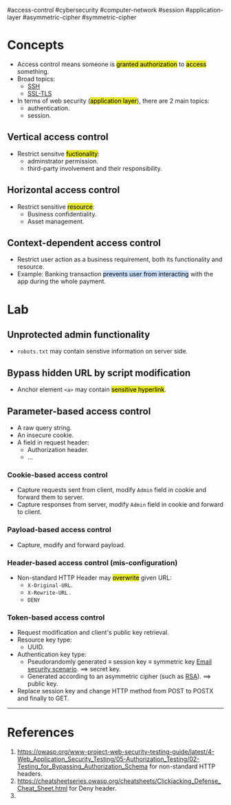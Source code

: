 #access-control #cybersecurity #computer-network #session #application-layer  #asymmetric-cipher #symmetric-cipher 

# Concepts
- Access control means someone is <mark style="background: #e4e62d;">granted authorization</mark> to <mark style="background: #e4e62d;">access</mark> something.
- Broad topics:
	- [SSH](SSH.md)
	- [SSL-TLS](SSL-TLS.md)
- In terms of web security (<mark style="background: #e4e62d;">application layer</mark>), there are 2 main topics:
	- authentication.
	- session.
## Vertical access control
- Restrict sensitve <mark style="background: #e4e62d;">fuctionality</mark>:
	- adminstrator permission.
	- third-party involvement and their responsibility.
## Horizontal access control
- Restrict sensitive <mark style="background: #e4e62d;">resource</mark>:
	- Business confidentiality.
	- Asset management.
## Context-dependent access control
- Restrict user action as a business requirement, both its functionality and resource.
- Example: Banking transaction <mark style="background: #ADCCFFA6;">prevents user from interacting</mark> with the app during the whole payment.

# Lab
## Unprotected admin functionality
- `robots.txt` may contain senstive information on server side.
## Bypass hidden URL by script modification
- Anchor element `<a>` may contain <mark style="background: #e4e62d;">sensitive hyperlink</mark>.
## Parameter-based access control
- A raw query string.
- An insecure cookie.
- A field in request header:
	- Authorization header.
	- ...
### Cookie-based access control
- Capture requests sent from client, modify `Admin` field in cookie and forward them to server.
- Capture responses from server, modify `Admin` field in cookie and forward to client.
### Payload-based access control
- Capture, modify and forward payload.
### Header-based access control (mis-configuration)
- Non-standard HTTP Header may <mark style="background: #e4e62d;">overwrite</mark> given URL:
	- `X-Original-URL`.
	- `X-Rewrite-URL` .
	- `DENY`
### Token-based access control
- Request modification and client's public key retrieval.
- Resource key type:
	- UUID.
- Authentication key type:
	- Pseudorandomly generated $\equiv$ session key $\equiv$ symmetric key [Email security scenario](Email%20security%20scenario.md). $\implies$ secret key.
	- Generated according to an asymmetric cipher (such as [RSA](RSA.md)). $\implies$ public key.
- Replace session key and change HTTP method from POST to POSTX and finally to GET.

---
# References
1. https://owasp.org/www-project-web-security-testing-guide/latest/4-Web_Application_Security_Testing/05-Authorization_Testing/02-Testing_for_Bypassing_Authorization_Schema for non-standard HTTP headers.
2. https://cheatsheetseries.owasp.org/cheatsheets/Clickjacking_Defense_Cheat_Sheet.html for Deny header.
3. 




